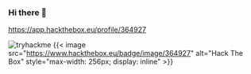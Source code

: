 ### Hi there 👋
<script src="[https://tryhackme.com/badge/235625](https://tryhackme.com/badge/235625)"></script>
https://app.hackthebox.eu/profile/364927

![tryhackme](https://tryhackme.com/badge/235625)
{{< image src="https://www.hackthebox.eu/badge/image/364927" alt="Hack The Box" style="max-width: 256px; display: inline" >}}
<!--
**BlackstormCoder/BlackstormCoder** is a ✨ _special_ ✨ repository because its `README.md` (this file) appears on your GitHub profile.

Here are some ideas to get you started:

- 🔭 I’m currently working on ...
- 🌱 I’m currently learning ...
- 👯 I’m looking to collaborate on ...
- 🤔 I’m looking for help with ...
- 💬 Ask me about ...
- 📫 How to reach me: ...
- 😄 Pronouns: ...
- ⚡ Fun fact: ...
-->
